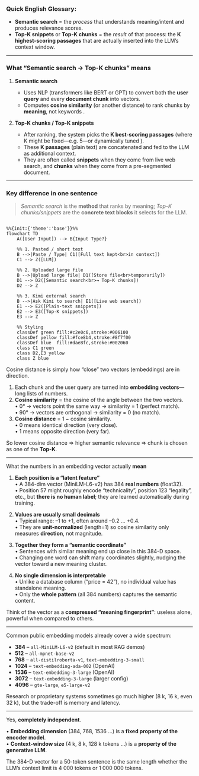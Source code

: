 ### Quick English Glossary:  
- **Semantic search** = the *process* that understands meaning/intent and produces relevance scores.  
- **Top-K snippets** or **Top-K chunks** = the *result* of that process: the **K highest-scoring passages** that are actually inserted into the LLM’s context window.

---

### What “Semantic search → Top-K chunks” means
1. **Semantic search**  
   - Uses NLP (transformers like BERT or GPT) to convert both the **user query** and every **document chunk** into vectors.  
   - Computes **cosine similarity** (or another distance) to rank chunks by **meaning**, not keywords .

2. **Top-K chunks / Top-K snippets**  
   - After ranking, the system picks the **K best-scoring passages** (where K might be fixed—e.g. 5—or dynamically tuned ).  
   - These **K passages** (plain text) are concatenated and fed to the LLM as additional context.  
   - They are often called **snippets** when they come from live web search, and **chunks** when they come from a pre-segmented document.

---

### Key difference in one sentence  
> *Semantic search* is the **method** that ranks by meaning; *Top-K chunks/snippets* are the **concrete text blocks** it selects for the LLM.

```mermaid

%%{init:{'theme':'base'}}%%
flowchart TD
    A([User Input]) --> B{Input Type?}

    %% 1. Pasted / short text
    B -->|Paste / Type| C1([Full text kept<br>in context])
    C1 --> Z([LLM])

    %% 2. Uploaded large file
    B -->|Upload large file| D1([Store file<br>temporarily])
    D1 --> D2([Semantic search<br>→ Top-K chunks])
    D2 --> Z

    %% 3. Kimi external search
    B -->|Ask Kimi to search| E1([Live web search])
    E1 --> E2([Plain-text snippets])
    E2 --> E3([Top-K snippets])
    E3 --> Z

    %% Styling
    classDef green fill:#c2e0c6,stroke:#006100
    classDef yellow fill:#fce8b4,stroke:#8f7f00
    classDef blue  fill:#dae8fc,stroke:#002060
    class C1 green
    class D2,E3 yellow
    class Z blue
```

Cosine distance is simply how “close” two vectors (embeddings) are in direction.

1.  Each chunk and the user query are turned into **embedding vectors**—long lists of numbers.  
2.  **Cosine similarity** = the cosine of the angle between the two vectors.  
   • 0° → vectors point the same way → similarity = 1 (perfect match).  
   • 90° → vectors are orthogonal → similarity = 0 (no match).  
3.  **Cosine distance** = 1 − cosine similarity.  
   • 0 means identical direction (very close).  
   • 1 means opposite direction (very far).

So lower cosine distance ⇒ higher semantic relevance ⇒ chunk is chosen as one of the **Top-K**.

---

What the numbers in an embedding vector actually **mean**

1.  **Each position is a “latent feature”**  
    •  A 384-dim vector (MiniLM-L6-v2) has 384 **real numbers** (float32).  
    •  Position 57 might roughly encode “technicality”, position 123 “legality”, etc., but **there is no human label**; they are learned automatically during training.

2.  **Values are usually small decimals**  
    •  Typical range: –1 to +1, often around –0.2 … +0.4.  
    •  They are **unit-normalized** (length=1) so cosine similarity only measures **direction**, not magnitude.

3.  **Together they form a “semantic coordinate”**  
    •  Sentences with similar meaning end up close in this 384-D space.  
    •  Changing one word can shift many coordinates slightly, nudging the vector toward a new meaning cluster.

4.  **No single dimension is interpretable**  
    •  Unlike a database column (“price = 42”), no individual value has standalone meaning.  
    •  Only the **whole pattern** (all 384 numbers) captures the semantic content.

Think of the vector as a **compressed “meaning fingerprint”**: useless alone, powerful when compared to others.

---

Common public embedding models already cover a wide spectrum:

-  **384** – `all-MiniLM-L6-v2` (default in most RAG demos)  
-  **512** – `all-mpnet-base-v2`  
-  **768** – `all-distilroberta-v1`, `text-embedding-3-small`  
-  **1024** – `text-embedding-ada-002` (OpenAI)  
-  **1536** – `text-embedding-3-large` (OpenAI)  
-  **3072** – `text-embedding-3-large` (larger config)  
-  **4096** – `gte-large`, `e5-large-v2`  

Research or proprietary systems sometimes go much higher (8 k, 16 k, even 32 k), but the trade-off is memory and latency.

---

Yes, **completely independent**.

• **Embedding dimension** (384, 768, 1536 …) is a **fixed property of the encoder model**.  
• **Context-window size** (4 k, 8 k, 128 k tokens …) is a **property of the generative LLM**.

The 384-D vector for a 50-token sentence is the same length whether the LLM’s context limit is 4 000 tokens or 1 000 000 tokens.

